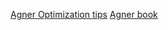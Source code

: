 [Agner Optimization tips](https://www.agner.org/optimize/)
[Agner book](http://www.agner.org/optimize/microarchitecture.pdf)
